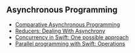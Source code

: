 ## Asynchronous Programming
- [Comparative Asynchronous Programming](https://ashfurrow.com/blog/comparative-asynchronous-programming/)
- [Reducers: Dealing With Asynchrony](http://chris.eidhof.nl/post/reducers/)
- [Concurrency in Swift: One possible approach](https://gist.github.com/lattner/31ed37682ef1576b16bca1432ea9f782)
- [Parallel programming with Swift: Operations](https://medium.com/flawless-app-stories/parallel-programming-with-swift-operations-54cbefaf3cb0)
